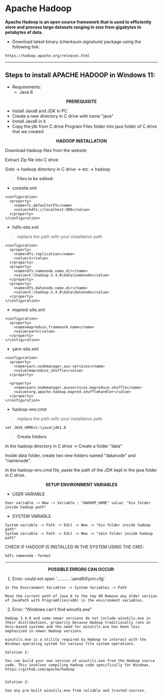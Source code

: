<h1>Apache Hadoop</h1>

**Apache Hadoop is an open source framework that is used to efficiently store and process large datasets ranging in size from gigabytes to petabytes of data.**

- Download latest binary (checksum signature) package using the following link:
```
https://hadoop.apache.org/releases.html
```

<hr>

<h2>Steps to install APACHE HADOOP in Windows 11:</h2>

- Requirements:
    - Java 8
      
<p align="center"><b>PREREQUISITE</b></p>

- Install Java8 and JDK in PC
- Create a new directory in C drive with name "java"
- Install Java8 in it.
- Copy the jdk from C drive Program Files folder into  java folder of C drive that we created


<p align="center"><b>HADOOP INSTALLATION</b></p>

Download Hadoop files from the website

Extract Zip file into C drive

Goto -> hadoop directory in C drive -> etc -> hadoop

> **Files to be edited:**

  - coresite.xml
```
<configuration>
  <property>
    <name>fs.defaulterFS</name>
    <value>hdfs://localhost:900</value>
  </property>
</configuration>
```
  - hdfs-site.xml
> replace the path with your installation path
```
<configuration>
  <property>
    <name>dfs.replication</name>
    <value>1</value>
  </property>
  <property>
    <name>dfs.namenode.name.dir</name>
    <value>C:\hadoop-3.4.0\data\namenode</value>
  </property>
  <property>
    <name>dfs.datanode.name.dir</name>
    <value>C:\hadoop-3.4.0\data\datanode</value>
  </property>
</configuration>
```
  - mapred-site.xml
```
<configuration>
  <property>
    <name>mapreduce.framework.name</name>
    <value>yarn</value>
  </property>
</configuration>
```
  - yarn-site.xml
```
<configuration>
  <property>
    <name>yarn.nodemanager.aux-services</name>
    <value>mapreduce_shuffle</value>
  </property>

  <property>
    <name>yarn.nodemanager.auxservices.mapreduce.shuffle</name>
    <value>org.apache.hadoop.mapred.shufflehandler</value>
  </property>
</configuration>
```
  - hadoop-env.cmd
> replace the path with your installation path
```
set JAVA_HOME=C:\java\jdk1.8
```


> **Create folders**
> 
In the hadoop directory in C drive -> Create a folder "data"

Inside data folder, create two new folders named "datanode" and "namenode".

In the hadoop-env.cmd file, paste the path of the JDK kept in the java folder in C drive.

<p align="center"><b>SETUP ENVIRONMENT VARIABLES</b></p>

- USER VARIABLE
```
User variable -> New -> Variable : "HADOOP_HOME" value: "bin folder inside hadoop path"
```
- SYSTEM VARIABLE
```
System variable -> Path -> Edit -> New -> "bin folder inside hadoop path"
System variable -> Path -> Edit -> New -> "sbin folder inside hadoop path"
```

CHECK IF HADOOP IS INSTALLED IN THE SYSTEM USING THE CMD:

```
hdfs namenode -format
```

<hr>

<p align="center"><b>POSSIBLE ERRORS CAN OCCUR:</b></p>


1. Error: could not open '............\amd64\jvm.cfg'
```
In the Environment Variables -> System Variables -> Path

Move the current path of Jave 8 to the top OR Remove any older version of JavaPath with ProgramFiles(x86) in the environment variables.  
```
2. Error: "Windows can't find winutils.exe"
```
Hadoop 3.4.0 and some newer versions do not include winutils.exe in their distributions, primarily because Hadoop traditionally runs on Unix-based systems and the need for winutils.exe has been less emphasized in newer Hadoop versions.

winutils.exe is a utility required by Hadoop to interact with the Windows operating system for various file system operations.

Solution 1:

You can build your own version of winutils.exe from the Hadoop source code. This involves compiling Hadoop code specifically for Windows.
https://github.com/apache/hadoop


Solution 2:

Use any pre-built winutils.exe from reliable and trusted sources. 
```
